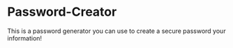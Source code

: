 # Password-Creator
This is a password generator you can use to create a secure password your information!
